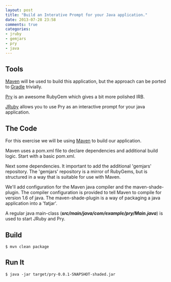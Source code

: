 ```yaml
---
layout: post
title: "Build an Interative Prompt for your Java application."
date: 2013-07-28 23:58
comments: true
categories:
- jruby
- gemjars
- pry
- java
---
```


Tools
-----

[Maven](http://maven.apache.org) will be used to build this application, but
the approach can be ported to [Gradle](http://gradle.org) trivially.

[Pry](http://pryrepl.org/) is an awesome RubyGem which gives a bit more polished IRB.

[JRuby](http://jruby.org) allows you to use Pry as an interactive prompt for
your java application.

The Code
--------
For this exercise we will be using [Maven](http://maven.apache.org) to build
our application.

Maven uses a pom.xml file to declare dependencies and additional build logic.
Start with a basic pom.xml.

<script src="https://gist.github.com/akiellor/6102781.js?file=pom-empty.xml"></script>

Next some dependencies. It important to add the additional 'gemjars' repository.
The 'gemjars' repository is a mirror of RubyGems, but is structured in a way that is suitable for use with Maven.

<script src="https://gist.github.com/akiellor/6102781.js?file=pom-dependencies.xml"></script>

We'll add configuration for the Maven java compiler and the maven-shade-plugin.
The compiler configuration is provided to tell Maven to compile for version 1.6
of java. The maven-shade-plugin is a way of packaging a java application into a
'fatjar'.

<script src="https://gist.github.com/akiellor/6102781.js?file=pom-plugins.xml"></script>

A regular java main-class (***src/main/java/com/example/pry/Main.java***) is used
to start JRuby and Pry.

<script src="https://gist.github.com/akiellor/6102781.js?file=Main.java"></script>

Build
-----

```
$ mvn clean package
```

Run It
------

```
$ java -jar target/pry-0.0.1-SNAPSHOT-shaded.jar
```

